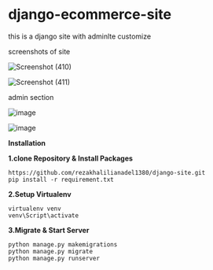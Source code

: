 # django-ecommerce-site

this is a django site with adminlte customize 

screenshots of site 
 
![Screenshot (410)](https://user-images.githubusercontent.com/38360147/151783141-2e5ce5fa-219a-42cd-8c9e-f0d0b08c3de1.png)


![Screenshot (411)](https://user-images.githubusercontent.com/38360147/151783206-d6bcad63-1076-40bc-8803-be5bfa630e7d.png)


admin section

![image](https://user-images.githubusercontent.com/38360147/151783645-636502a4-01f2-4a51-b820-73ee5c993852.png)

![image](https://user-images.githubusercontent.com/38360147/152802225-cb89ae71-44b3-46c1-851a-85699a0fe688.png)

**Installation**

**1.clone Repository & Install Packages**
```
https://github.com/rezakhalilianadel1380/django-site.git
pip install -r requirement.txt
```
**2.Setup Virtualenv**
```
virtualenv venv
venv\Script\activate
```
**3.Migrate & Start Server**
```
python manage.py makemigrations
python manage.py migrate
python manage.py runserver
```

